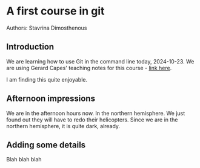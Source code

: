 # A first course in git

Authors: Stavrina Dimosthenous

## Introduction

We are learning how to use Git in the command line today, 2024-10-23.
We are using Gerard Capes' teaching notes for this course - [link here](gcapes.github.io/git-course).

I am finding this quite enjoyable.

## Afternoon impressions

We are in the afternoon hours now. In the northern hemisphere. We just found out they will have to redo their helicopters.
Since we are in the northern hemisphere, it is quite dark, already.

## Adding some details

Blah blah blah
